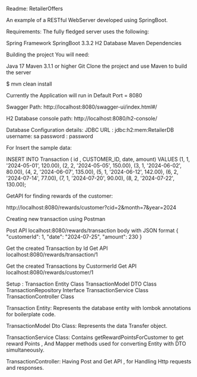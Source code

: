 Readme: RetailerOffers

An example of a RESTful WebServer developed using SpringBoot.

Requirements:
The fully fledged server uses the following:

Spring Framework 
SpringBoot 3.3.2
H2 Database
Maven Dependencies

Building the project
You will need:

Java 17
Maven 3.1.1 or higher
Git
Clone the project and use Maven to build the server

$ mvn clean install

Currently the Application will run in Default Port = 8080

Swagger Path:
http://localhost:8080/swagger-ui/index.html#/

H2 Database console path:
http://localhost:8080/h2-console/

Database Configuration details:
JDBC URL : jdbc:h2:mem:RetailerDB
username: sa
password : password

For Insert the sample data: 

INSERT INTO Transaction ( id ,  CUSTOMER_ID, date, amount) VALUES 
(1, 1, '2024-05-01', 120.00),
(2, 2, '2024-05-05', 150.00),
(3, 1, '2024-06-02', 80.00),
(4, 2, '2024-06-07', 135.00),
(5, 1, '2024-06-12', 142.00),
(6, 2, '2024-07-14', 77.00),
(7, 1, '2024-07-20', 90.00),
(8, 2, '2024-07-22', 130.00);

GetAPI for finding rewards of the customer:

http://localhost:8080/rewards/customer?cid=2&month=7&year=2024


Creating new transaction using Postman

Post API
localhost:8080/rewards/transaction
body with JSON format
{
  "customerId": 1,
  "date": "2024-07-25",
  "amount": 230
}

Get the created Transaction by Id
Get API
localhost:8080/rewards/transaction/1



Get the created Transactions by CustormerId
Get API
localhost:8080/rewards/customer/1


Setup :
Transaction Entity Class
TransactionModel DTO Class
TransactionRepository Interface
TransactionService Class
TransactionController Class

Transaction Entity:
Represents the database entity with lombok annotations for boilerplate code.

TransactionModel Dto Class:
Represents the data Transfer object.

TransactionService Class:
Contains getRewardPointsForCustomer to get reward Points , And Mapper methods used for converting Entity with DTO simultaneously.

TransactionController:
Having Post and Get API , for Handling Http requests and responses.


